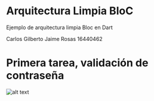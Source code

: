 # Arquitectura Limpia BloC
Ejemplo de arquitectura limpia Bloc en Dart

Carlos Gilberto Jaime Rosas 16440462

# Primera tarea, validación de contraseña
![alt text](https://raw.githubusercontent.com/Rakzol/arquitectura-limpia/main/Primera%20tarea.png)
